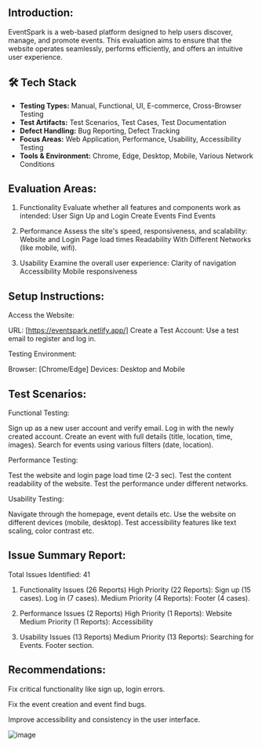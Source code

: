 ## Introduction:

EventSpark is a web-based platform designed to help users discover, manage, and promote events. This evaluation aims to ensure that the website operates seamlessly, performs efficiently, and offers an intuitive user experience.

## 🛠 Tech Stack
- **Testing Types:** Manual, Functional, UI, E-commerce, Cross-Browser Testing
- **Test Artifacts:** Test Scenarios, Test Cases, Test Documentation
- **Defect Handling:** Bug Reporting, Defect Tracking
- **Focus Areas:** Web Application, Performance, Usability, Accessibility Testing
- **Tools & Environment:** Chrome, Edge, Desktop, Mobile, Various Network Conditions

## Evaluation Areas:

1. Functionality
Evaluate whether all features and components work as intended:
User Sign Up and Login
Create Events
Find Events

2. Performance
Assess the site's speed, responsiveness, and scalability:
Website and Login Page load times 
Readability
With Different Networks (like mobile, wifi).

3. Usability
Examine the overall user experience:
Clarity of navigation
Accessibility 
Mobile responsiveness

## Setup Instructions:

Access the Website:

URL: [https://eventspark.netlify.app/]
Create a Test Account:
Use a test email to register and log in.

Testing Environment:

Browser: [Chrome/Edge]
Devices: Desktop and Mobile

## Test Scenarios:

Functional Testing:

Sign up as a new user account and verify email.
Log in with the newly created account.
Create an event with full details (title, location, time, images).
Search for events using various filters (date, location).

Performance Testing:

Test the website and login page load time (2-3 sec).
Test  the content readability of the website.
Test the performance under different networks.

Usability Testing:

Navigate through the homepage, event details etc.
Use the website on different devices (mobile, desktop).
Test accessibility features like text scaling, color contrast etc.

## Issue Summary Report:

Total Issues Identified: 41

1. Functionality Issues (26 Reports)
High Priority (22 Reports):
Sign up (15 cases).
Log in (7 cases).
Medium Priority (4 Reports):
Footer (4 cases).

2. Performance Issues (2 Reports)
High Priority (1 Reports):
Website  
Medium Priority (1 Reports):
Accessibility

3. Usability Issues (13 Reports)
Medium Priority (13 Reports):
Searching for Events.
 Footer section.

## Recommendations:

Fix critical functionality like sign up, login errors.

Fix the event creation and event find bugs.

Improve accessibility and consistency in the user interface.


![image](https://github.com/user-attachments/assets/23d9eb1d-cff3-416c-b8bd-b0b3004d2a04)
